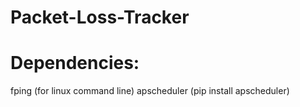 # Packet-Loss-Tracker

# Dependencies:

fping (for linux command line)
apscheduler (pip install apscheduler)
